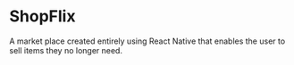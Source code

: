 # ShopFlix
A market place created entirely using React Native that enables the user to sell items they no longer need.
